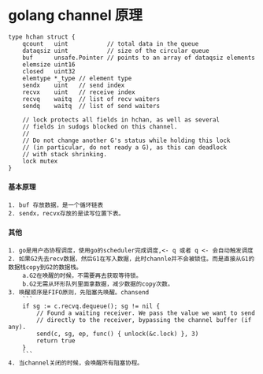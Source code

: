 # golang channel 原理
```
type hchan struct {
    qcount   uint           // total data in the queue
    dataqsiz uint           // size of the circular queue
    buf      unsafe.Pointer // points to an array of dataqsiz elements
    elemsize uint16
    closed   uint32
    elemtype *_type // element type
    sendx    uint   // send index
    recvx    uint   // receive index
    recvq    waitq  // list of recv waiters
    sendq    waitq  // list of send waiters

    // lock protects all fields in hchan, as well as several
    // fields in sudogs blocked on this channel.
    //
    // Do not change another G's status while holding this lock
    // (in particular, do not ready a G), as this can deadlock
    // with stack shrinking.
    lock mutex
}
```

#### 基本原理
	1. buf 存放数据，是一个循环链表
	2. sendx，recvx存放的是读写位置下表。
#### 其他
	1. go是用户态协程调度，使用go的scheduler完成调度,<- q 或者 q <- 会自动触发调度
	2. 如果G2先去recv数据，然后G1在写入数据，此时channle并不会被锁住。而是直接从G1的数据栈copy到G2的数据栈。
		a.G2在唤醒的时候，不需要再去获取等待锁。
		b.G2无需从环形队列里面拿数据，减少数据的copy次数。
	3. 唤醒顺序是FIFO原则，先阻塞先唤醒。chansend
		```
		if sg := c.recvq.dequeue(); sg != nil {
			// Found a waiting receiver. We pass the value we want to send
			// directly to the receiver, bypassing the channel buffer (if any).
			send(c, sg, ep, func() { unlock(&c.lock) }, 3)
			return true
		}
		```
	4. 当channel关闭的时候，会唤醒所有阻塞协程。